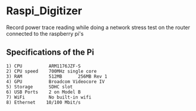 # Raspi_Digitizer

Record power trace reading while doing a network stress test on the router connected to the raspberry pi's

## Specifications of the Pi

    1) CPU	        ARM1176JZF-S
    2) CPU speed	700MHz single core
    3) RAM	        512MB      256MB Rev 1
    4) GPU	        Broadcom Videocore IV
    5) Storage	    SDHC slot
    6) USB Ports	2 on Model B
    7) WiFi	        No built-in wifi
    8) Ethernet    10/100 Mbit/s 